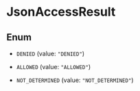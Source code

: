 
# JsonAccessResult

## Enum


* `DENIED` (value: `"DENIED"`)

* `ALLOWED` (value: `"ALLOWED"`)

* `NOT_DETERMINED` (value: `"NOT_DETERMINED"`)



